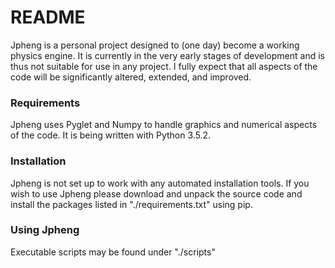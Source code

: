 # README #

Jpheng is a personal project designed to (one day) become a working physics 
engine.  It is currently in the very early stages of development and is thus 
not suitable for use in any project.  I fully expect that all aspects of the 
code will be significantly altered, extended, and improved.  

### Requirements ###
Jpheng uses Pyglet and Numpy to handle graphics and numerical aspects of the 
code.  It is being written with Python 3.5.2.

### Installation ###
Jpheng is not set up to work with any automated installation tools.  If you 
wish to use Jpheng please download and unpack the source code and install the 
packages listed in "./requirements.txt" using pip.

### Using Jpheng ###
Executable scripts may be found under "./scripts"
